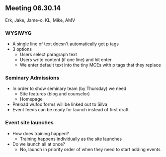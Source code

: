 ## Meeting 06.30.14
Erk, Jake, Jame-o, KL, Mike, AMV

### WYSIWYG
* A single line of text doesn't automatically get p tags
* 3 options
    * Users select paragraph text
    * Users write content (if one line) and hit enter
    * We enter default text into the tiny MCEs with p tags that they replace

### Seminary Admissions
* In order to show seminary team (by Thursday) we need
    * Site features (blog and counselor)
    * Homepage
* Preload wufoo forms will be linked out to Silva    
* Event feeds can be ready for launch instead of first draft

### Event site launches
* How does training happen?
    * Training happens individually as the site launches
* Do we launch all at once?
    * No, launch in priority order of when they need to start adding events
